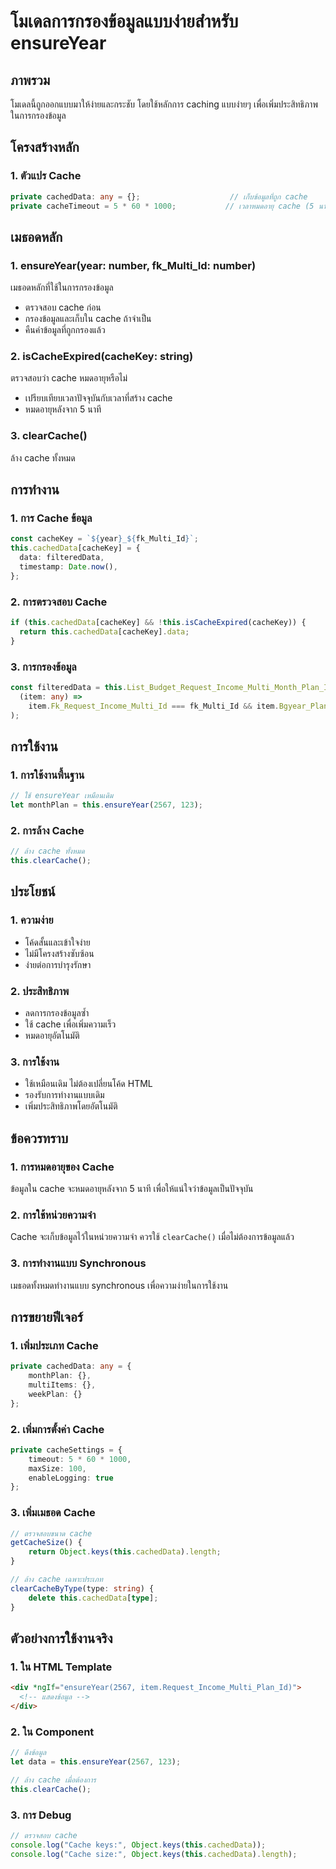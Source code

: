 # โมเดลการกรองข้อมูลแบบง่ายสำหรับ ensureYear

## ภาพรวม

โมเดลนี้ถูกออกแบบมาให้ง่ายและกระชับ โดยใช้หลักการ caching แบบง่ายๆ เพื่อเพิ่มประสิทธิภาพในการกรองข้อมูล

## โครงสร้างหลัก

### 1. ตัวแปร Cache

```typescript
private cachedData: any = {};                    // เก็บข้อมูลที่ถูก cache
private cacheTimeout = 5 * 60 * 1000;           // เวลาหมดอายุ cache (5 นาที)
```

## เมธอดหลัก

### 1. ensureYear(year: number, fk_Multi_Id: number)

เมธอดหลักที่ใช้ในการกรองข้อมูล

- ตรวจสอบ cache ก่อน
- กรองข้อมูลและเก็บใน cache ถ้าจำเป็น
- คืนค่าข้อมูลที่ถูกกรองแล้ว

### 2. isCacheExpired(cacheKey: string)

ตรวจสอบว่า cache หมดอายุหรือไม่

- เปรียบเทียบเวลาปัจจุบันกับเวลาที่สร้าง cache
- หมดอายุหลังจาก 5 นาที

### 3. clearCache()

ล้าง cache ทั้งหมด

## การทำงาน

### 1. การ Cache ข้อมูล

```typescript
const cacheKey = `${year}_${fk_Multi_Id}`;
this.cachedData[cacheKey] = {
  data: filteredData,
  timestamp: Date.now(),
};
```

### 2. การตรวจสอบ Cache

```typescript
if (this.cachedData[cacheKey] && !this.isCacheExpired(cacheKey)) {
  return this.cachedData[cacheKey].data;
}
```

### 3. การกรองข้อมูล

```typescript
const filteredData = this.List_Budget_Request_Income_Multi_Month_Plan_Item.find(
  (item: any) =>
    item.Fk_Request_Income_Multi_Id === fk_Multi_Id && item.Bgyear_Plan === year
);
```

## การใช้งาน

### 1. การใช้งานพื้นฐาน

```typescript
// ใช้ ensureYear เหมือนเดิม
let monthPlan = this.ensureYear(2567, 123);
```

### 2. การล้าง Cache

```typescript
// ล้าง cache ทั้งหมด
this.clearCache();
```

## ประโยชน์

### 1. ความง่าย

- โค้ดสั้นและเข้าใจง่าย
- ไม่มีโครงสร้างซับซ้อน
- ง่ายต่อการบำรุงรักษา

### 2. ประสิทธิภาพ

- ลดการกรองข้อมูลซ้ำ
- ใช้ cache เพื่อเพิ่มความเร็ว
- หมดอายุอัตโนมัติ

### 3. การใช้งาน

- ใช้เหมือนเดิม ไม่ต้องเปลี่ยนโค้ด HTML
- รองรับการทำงานแบบเดิม
- เพิ่มประสิทธิภาพโดยอัตโนมัติ

## ข้อควรทราบ

### 1. การหมดอายุของ Cache

ข้อมูลใน cache จะหมดอายุหลังจาก 5 นาที เพื่อให้แน่ใจว่าข้อมูลเป็นปัจจุบัน

### 2. การใช้หน่วยความจำ

Cache จะเก็บข้อมูลไว้ในหน่วยความจำ ควรใช้ `clearCache()` เมื่อไม่ต้องการข้อมูลแล้ว

### 3. การทำงานแบบ Synchronous

เมธอดทั้งหมดทำงานแบบ synchronous เพื่อความง่ายในการใช้งาน

## การขยายฟีเจอร์

### 1. เพิ่มประเภท Cache

```typescript
private cachedData: any = {
    monthPlan: {},
    multiItems: {},
    weekPlan: {}
};
```

### 2. เพิ่มการตั้งค่า Cache

```typescript
private cacheSettings = {
    timeout: 5 * 60 * 1000,
    maxSize: 100,
    enableLogging: true
};
```

### 3. เพิ่มเมธอด Cache

```typescript
// ตรวจสอบขนาด cache
getCacheSize() {
    return Object.keys(this.cachedData).length;
}

// ล้าง cache เฉพาะประเภท
clearCacheByType(type: string) {
    delete this.cachedData[type];
}
```

## ตัวอย่างการใช้งานจริง

### 1. ใน HTML Template

```html
<div *ngIf="ensureYear(2567, item.Request_Income_Multi_Plan_Id)">
  <!-- แสดงข้อมูล -->
</div>
```

### 2. ใน Component

```typescript
// ดึงข้อมูล
let data = this.ensureYear(2567, 123);

// ล้าง cache เมื่อต้องการ
this.clearCache();
```

### 3. การ Debug

```typescript
// ตรวจสอบ cache
console.log("Cache keys:", Object.keys(this.cachedData));
console.log("Cache size:", Object.keys(this.cachedData).length);
```
